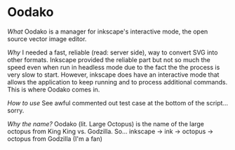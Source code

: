 # Oodako

*What*
Oodako is a manager for inkscape's interactive mode, the open source vector image editor.

*Why*
I needed a fast, reliable (read: server side), way to convert SVG into other formats. Inkscape provided the reliable part but not so much the speed even when run in headless mode due to the fact the the process is very slow to start. However, inkscape does have an interactive mode that allows the application to keep running and to process additional commands. This is where Oodako comes in.

*How to use*
See awful commented out test case at the bottom of the script... sorry.

*Why the name?*
Oodako (lit. Large Octopus) is the name of the large octopus from King King vs. Godzilla. So... inkscape -> ink -> octopus -> octopus from Godzilla (I'm a fan)

